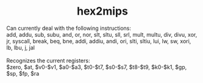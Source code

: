 # <div align="center">hex2mips</div>

<div>Can currently deal with the following instructions:</div>
add, addu, sub, subu, and, or, nor, slt, sltu, sll, srl, mult, multu, div, divu, xor, jr, syscall, break, beq, bne, addi, addiu, andi, ori, slti, sltiu, lui, lw, sw, xori, lb, lbu, j, jal

<div>&ensp;</div>

<div>Recognizes the current registers:</div>
$zero,
$at,
$v0-$v1,
$a0-$a3,
$t0-$t7,
$s0-$s7,
$t8-$t9,
$k0-$k1,
$gp,
$sp,
$fp,
$ra
